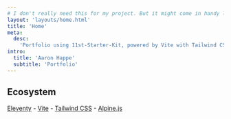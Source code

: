 ```yaml
---
# I don't really need this for my project. But it might come in handy later. So I will keep the bones.
layout: 'layouts/home.html'
title: 'Home'
meta:
  desc:
    'Portfolio using 11st-Starter-Kit, powered by Vite with Tailwind CSS and Alpine.js.'
intro:
  title: 'Aaron Happe'
  subtitle: 'Portfolio'
---
```

## Ecosystem

[Eleventy](https://www.11ty.dev/) - [Vite](https://vitejs.dev/) -
[Tailwind CSS](https://tailwindcss.com/) - [Alpine.js](https://github.com/alpinejs/alpine/)
